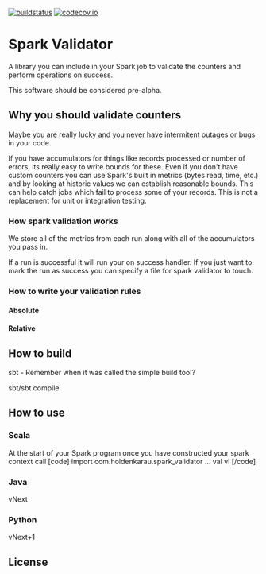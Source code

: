[![buildstatus](https://travis-ci.org/holdenk/spark-validator.svg?branch=master)](https://travis-ci.org/holdenk/spark-validator)
[![codecov.io](http://codecov.io/github/holdenk/spark-validator/coverage.svg?branch=master)](http://codecov.io/github/holdenk/spark-validator?branch=master)

# Spark Validator

A library you can include in your Spark job to validate the counters and perform operations on success.

This software should be considered pre-alpha.

## Why you should validate counters

Maybe you are really lucky and you never have intermitent outages or bugs in your code.

If you have accumulators for things like records processed or number of errors, its really easy to write bounds for these. Even if you don't have custom counters you can use Spark's built in metrics (bytes read, time, etc.) and by looking at historic values we can establish reasonable bounds. This can help catch jobs which fail to process some of your records. This is not a replacement for unit or integration testing.

### How spark validation works

We store all of the metrics from each run along with all of the accumulators you pass in.

If a run is successful it will run your on success handler. If you just want to mark the run as success you can specify a file for spark validator to touch. 

### How to write your validation rules

#### Absolute

#### Relative

## How to build

sbt - Remember when it was called the simple build tool?

sbt/sbt compile

## How to use

### Scala

At the start of your Spark program once you have constructed your spark context call
[code]
import com.holdenkarau.spark_validator
...
val vl
[/code]

### Java

vNext

### Python

vNext+1

## License

